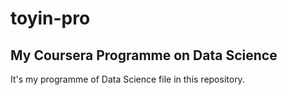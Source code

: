 # toyin-pro

## My Coursera Programme on Data Science

It's my programme of Data Science file in this repository.
